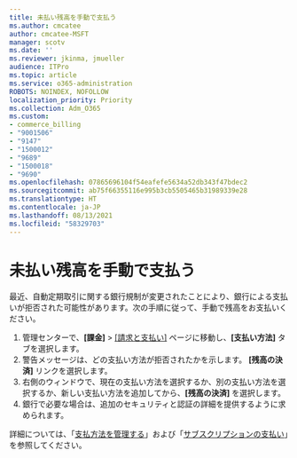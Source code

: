 ```yaml
---
title: 未払い残高を手動で支払う
ms.author: cmcatee
author: cmcatee-MSFT
manager: scotv
ms.date: ''
ms.reviewer: jkinma, jmueller
audience: ITPro
ms.topic: article
ms.service: o365-administration
ROBOTS: NOINDEX, NOFOLLOW
localization_priority: Priority
ms.collection: Adm_O365
ms.custom:
- commerce_billing
- "9001506"
- "9147"
- "1500012"
- "9689"
- "1500018"
- "9690"
ms.openlocfilehash: 07865696104f54eafefe5634a52db343f47bdec2
ms.sourcegitcommit: ab75f66355116e995b3cb5505465b31989339e28
ms.translationtype: HT
ms.contentlocale: ja-JP
ms.lasthandoff: 08/13/2021
ms.locfileid: "58329703"
---
```

# <a name="manually-pay-an-outstanding-balance"></a>未払い残高を手動で支払う

最近、自動定期取引に関する銀行規制が変更されたことにより、銀行による支払いが拒否された可能性があります。次の手順に従って、手動で残高をお支払いください。

1. 管理センターで、**[課金]** > [[請求と支払い]](https://go.microsoft.com/fwlink/p/?linkid=2018806) ページに移動し、**[支払い方法]** タブを選択します。
2. 警告メッセージは、どの支払い方法が拒否されたかを示します。 **[残高の決済]** リンクを選択します。
3. 右側のウィンドウで、現在の支払い方法を選択するか、別の支払い方法を選択するか、新しい支払い方法を追加してから、**[残高の決済]** を選択します。
4. 銀行で必要な場合は、追加のセキュリティと認証の詳細を提供するように求められます。

詳細については、「[支払方法を管理する](https://docs.microsoft.com/microsoft-365/commerce/billing-and-payments/manage-payment-methods)」および「[サブスクリプションの支払い](https://docs.microsoft.com/microsoft-365/commerce/billing-and-payments/pay-for-your-subscription)」を参照してください。
